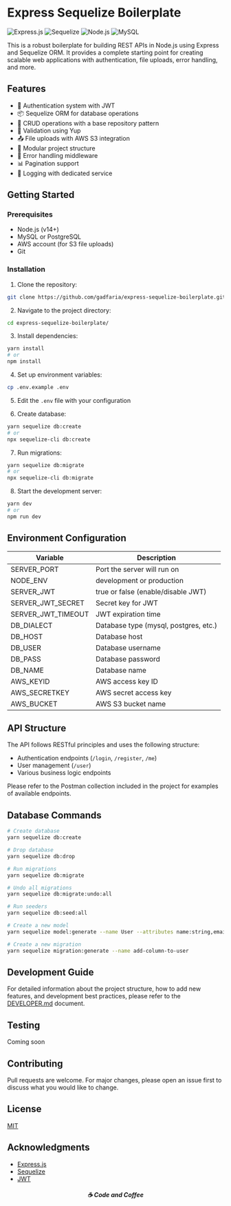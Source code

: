 # Express Sequelize Boilerplate

![Express.js](https://img.shields.io/badge/express.js-%23404d59.svg?style=for-the-badge&logo=express&logoColor=%2361DAFB)
![Sequelize](https://img.shields.io/badge/Sequelize-52B0E7?style=for-the-badge&logo=Sequelize&logoColor=white)
![Node.js](https://img.shields.io/badge/node.js-6DA55F?style=for-the-badge&logo=node.js&logoColor=white)
![MySQL](https://img.shields.io/badge/mysql-%2300f.svg?style=for-the-badge&logo=mysql&logoColor=white)

This is a robust boilerplate for building REST APIs in Node.js using Express and Sequelize ORM. It provides a complete starting point for creating scalable web applications with authentication, file uploads, error handling, and more.

## Features

- 🔐 Authentication system with JWT
- 📦 Sequelize ORM for database operations
- 🔄 CRUD operations with a base repository pattern
- 📝 Validation using Yup
- 📤 File uploads with AWS S3 integration
- 🧩 Modular project structure
- 🚫 Error handling middleware
- 📊 Pagination support
- 📝 Logging with dedicated service

## Getting Started

### Prerequisites

- Node.js (v14+)
- MySQL or PostgreSQL
- AWS account (for S3 file uploads)
- Git

### Installation

1. Clone the repository:

```bash
git clone https://github.com/gadfaria/express-sequelize-boilerplate.git
```

2. Navigate to the project directory:

```bash
cd express-sequelize-boilerplate/
```

3. Install dependencies:

```bash
yarn install
# or
npm install
```

4. Set up environment variables:

```bash
cp .env.example .env
```

5. Edit the `.env` file with your configuration

6. Create database:

```bash
yarn sequelize db:create
# or
npx sequelize-cli db:create
```

7. Run migrations:

```bash
yarn sequelize db:migrate
# or
npx sequelize-cli db:migrate
```

8. Start the development server:

```bash
yarn dev
# or
npm run dev
```

## Environment Configuration

| Variable | Description |
|----------|-------------|
| SERVER_PORT | Port the server will run on |
| NODE_ENV | development or production |
| SERVER_JWT | true or false (enable/disable JWT) |
| SERVER_JWT_SECRET | Secret key for JWT |
| SERVER_JWT_TIMEOUT | JWT expiration time |
| DB_DIALECT | Database type (mysql, postgres, etc.) |
| DB_HOST | Database host |
| DB_USER | Database username |
| DB_PASS | Database password |
| DB_NAME | Database name |
| AWS_KEYID | AWS access key ID |
| AWS_SECRETKEY | AWS secret access key |
| AWS_BUCKET | AWS S3 bucket name |

## API Structure

The API follows RESTful principles and uses the following structure:

- Authentication endpoints (`/login`, `/register`, `/me`)
- User management (`/user`)
- Various business logic endpoints

Please refer to the Postman collection included in the project for examples of available endpoints.

## Database Commands

```bash
# Create database
yarn sequelize db:create 

# Drop database
yarn sequelize db:drop 

# Run migrations
yarn sequelize db:migrate 

# Undo all migrations
yarn sequelize db:migrate:undo:all 

# Run seeders
yarn sequelize db:seed:all

# Create a new model
yarn sequelize model:generate --name User --attributes name:string,email:string

# Create a new migration
yarn sequelize migration:generate --name add-column-to-user
```

## Development Guide

For detailed information about the project structure, how to add new features, and development best practices, please refer to the [DEVELOPER.md](DEVELOPER.md) document.

## Testing

Coming soon

## Contributing

Pull requests are welcome. For major changes, please open an issue first to discuss what you would like to change.

## License

[MIT](https://choosealicense.com/licenses/mit/)

## Acknowledgments

- [Express.js](https://expressjs.com/)
- [Sequelize](https://sequelize.org/)
- [JWT](https://jwt.io/)

<h5 align="center">
  ☕ Code and Coffee
</h5>
